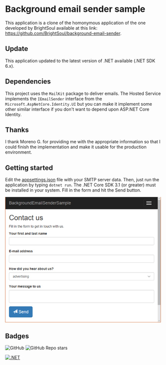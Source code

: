 # Background email sender sample
This application is a clone of the homonymous application of the one developed by BrightSoul available at this link: https://github.com/BrightSoul/background-email-sender.

## Update
This application updated to the latest version of .NET available (.NET SDK 6.x).

## Dependencies
This project uses the `MailKit` package to deliver emails. The Hosted Service implements the `IEmailSender` interface from the `Microsoft.AspNetCore.Identity.UI` but you can make it implement some other similar interface if you don't want to depend upon ASP.NET Core Identity.

## Thanks
I thank Moreno G. for providing me with the appropriate information so that I could finish the implementation and make it usable for the production environment.

## Getting started
Edit the [appsettings.json](appsettings.json) file with your SMTP server data. Then, just run the application by typing `dotnet run`. The .NET Core SDK 3.1 (or greater) must be installed in your system. Fill in the form and hit the Send button.

![home.png](home.png)

## Badges
<img alt="GitHub" src="https://img.shields.io/github/license/aepservernet/BackgroundEmailSender?style=for-the-badge"> <img alt="GitHub Repo stars" src="https://img.shields.io/github/stars/aepservernet/BackgroundEmailSender?style=for-the-badge">

[![.NET](https://github.com/AepServerNet/BackgroundEmailSender/actions/workflows/dotnet.yml/badge.svg)](https://github.com/AepServerNet/BackgroundEmailSender/actions/workflows/dotnet.yml)

